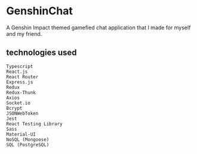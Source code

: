 # GenshinChat
A Genshin Impact themed gamefied chat application that I made for myself and my friend.

## technologies used
```
Typescript
React.js
React Router
Express.js
Redux
Redux-Thunk
Axios
Socket.io
Bcrypt
JSONWebToken
Jest
React Testing Library
Sass
Material-UI
NoSQL (Mongoose)
SQL (PostgreSQL)
```